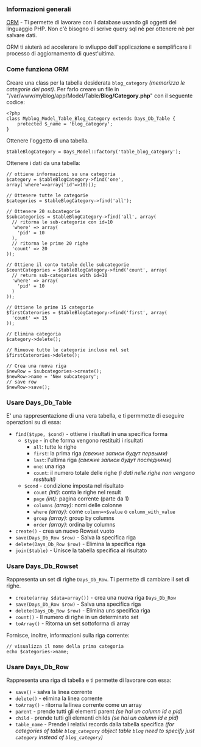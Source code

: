 ### Informazioni generali ###

[ORM](http://it.wikipedia.org/wiki/Object-relational_mapping) - Ti permette di lavorare con il database usando gli oggetti del linguaggio PHP. Non c'è bisogno di scrive query sql nè per ottenere nè per salvare dati.

ORM ti aiuterà ad accelerare lo svliuppo dell'applicazione e semplificare il processo di aggiornamento di quest'ultima.

### Come funziona ORM ###

Creare una class per la tabella desiderata `blog_category` _(memorizza le categorie dei post)_. Per farlo creare un file in "/var/www/myblog/app/Model/Table/**Blog/Category.php**" con il seguente codice:
```
<?php
class Myblog_Model_Table_Blog_Category extends Days_Db_Table {
    protected $_name = 'blog_category';
}
```

Ottenere l'oggetto di una tabella.
```
$tableBlogCategory = Days_Model::factory('table_blog_category');
```

Ottenere i dati da una tabella:
```
// ottiene informazioni su una categoria
$category = $tableBlogCategory->find('one', array('where'=>array('id'=>10)));
```

```
// Ottenere tutte le categorie
$categories = $tableBlogCategory->find('all');
```
```
// Ottenere 20 subcategorie
$subcategories = $tableBlogCategory->find('all', array(
  // ritorna le sub-categorie con id=10
  'where' => array(
    'pid' = 10
  ),
  // ritorna le prime 20 righe
  'count' => 20
));
```

```
// Ottiene il conto totale delle subcategorie
$countCategories = $tableBlogCategory->find('count', array(
  // return sub-categories with id=10
  'where' => array(
    'pid' = 10
  )
));
```

```
// Ottiene le prime 15 categorie
$firstCaterories = $tableBlogCategory->find('first', array(
  'count' => 15
));
```

```
// Elimina categoria
$category->delete();
```

```
// Rimuove tutte le categorie incluse nel set
$firstCaterories->delete();
```

```
// Crea una nuova riga
$newRow = $subcategories->create();
$newRow->name = 'New subcategory';
// save row
$newRow->save();
```


### Usare Days\_Db\_Table ###

E' una rappresentazione di una vera tabella, e ti permmette di eseguire operazioni su di essa:

  * `find($type, $cond)` - ottiene i risultati in una specifica forma
    * `$type` - in che forma vengono restituiti i risultati
      * `all`: tutte le righe
      * `first`: la prima riga _(свежие записи будут первыми)_
      * `last`: l'ultima riga _(свежие записи будут последними)_
      * `one`: una riga
      * `count`: il numero totale delle righe _(i dati nelle righe non vengono restituiti)_
    * `$cond` - condizione imposta nel risultato
      * `count` _(int)_: conta le righe nel result
      * `page` _(int)_: pagina corrente (parte da 1)
      * `columns` _(array)_: nomi delle colonne
      * `where` _(array)_: come `column=>$value` o `column_with_value`
      * `group` _(array)_: group by columns
      * `order` _(array)_: ordina by columns
  * `create()` - crea un nuovo Rowset vuoto
  * `save(Days_Db_Row $row)` - Salva la specifica riga
  * `delete(Days_Db_Row $row)` - Elimina la specifica riga
  * `join($table)` - Unisce la tabella specifica al risultato

### Usare Days\_Db\_Rowset ###

Rappresenta un set di righe `Days_Db_Row`. Ti permette di cambiare il set di righe.

  * `create(array $data=array())` - crea una nuova riga `Days_Db_Row`
  * `save(Days_Db_Row $row)` - Salva una specifica riga
  * `delete(Days_Db_Row $row)` - Elimina uns specifica riga
  * `count()` - Il numero di righe in un determinato set
  * `toArray()` - Ritorna un set sottoforma di array

Fornisce, inoltre, informazioni sulla riga corrente:
```
// visualizza il nome della prima categoria
echo $categories->name;
```

### Usare Days\_Db\_Row ###

Rappresenta una riga di tabella e ti permette di lavorare con essa:

  * `save()` - salva la linea corrente
  * `delete()` - elimina la linea corrente
  * `toArray()` - ritorna la linea corrente come un array
  * `parent` - prende tutti gli elementi parent _(se hai un column id e pid)_
  * `child` - prende tutti gli elementi childs _(se hai un column id e pid)_
  * `table_name` - Prende i relativi records dalla tabella specifica _(for categories of table `blog_category` object table `blog` need to specify just `category` instead of `blog_category`)_